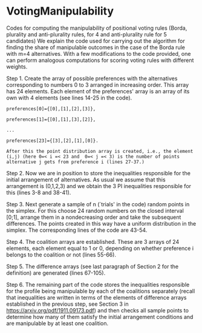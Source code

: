 # VotingManipulability
Codes for computing the manipulability of positional voting rules (Borda, plurality and anti-plurality rules, for 4 and anti-plurality rule for 5 candidates)
We explain the code used for carrying out the algorithm for finding the share of manipulable outcomes in the case of the Borda rule with m=4 alternatives.  With a few modifications to the code provided,  one can  perform analogous computations for scoring voting rules with different weights. 

Step 1. Create the array of possible preferences with the alternatives corresponding to numbers 0 to 3 arranged in increasing order. This array has 24 elements. Each element of the preferences' array is an array of its own with 4 elements (see lines 14-25 in the code). 

	preferences[0]={[0],[1],[2],[3]},
	
	preferences[1]={[0],[1],[3],[2]},
	
	...
	
	preferences[23]={[3],[2],[1],[0]}.
	
	After this the point distribution array is created, i.e., the element (i,j) (here 0=< i =< 23 and  0=< j =< 3) is the number of points alternative j gets from preference i (lines 27-37.)
	
Step 2. Now we are in position to store the inequalities responsible for the initial arrangement of alternatives. As usual we assume that this arrangement is (0,1,2,3) and we obtain the 3 PI inequalities responsible for this  (lines 3-8 and 38-41).
	
Step 3. Next generate a sample of n  (`trials' in the code) random points in the simplex. For this choose 24 random numbers on the closed interval [0;1], arrange them in a nondecreasing order and take the subsequent differences. The points created in this way have a uniform distribution in  the simplex.  The corresponding lines of the code are 43-54.
  
Step 4. The coalition arrays are established. These are 3 arrays of 24 elements, each element equal to 1 or 0, depending on whether preference i 
belongs to the coalition or not (lines 55-66).
	
Step 5. The difference arrays (see last paragraph of Section 2 for the definition) are generated (lines 67-105). 
	
Step 6. The remaining part of the code stores the inequalities responsible for the profile being manipulable by each of the coalitions separately (recall that  inequalities are  written in terms of the elements of difference arrays established in the previous step, see Section 3 in https://arxiv.org/pdf/1911.09173.pdf) and then checks  all sample points to determine how many of them satisfy the initial arrangement conditions and are manipulable by at least one coalition.
  
  
